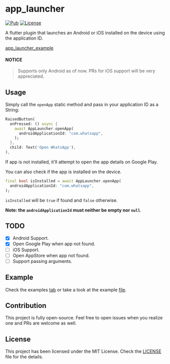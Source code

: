 # app_launcher

[![Pub](https://img.shields.io/pub/v/app_launcher.svg?style=flat-square&logo=dart&logoColor=white&color=blue)](https://pub.dev/packages/app_launcher)
[![License](https://img.shields.io/badge/license-MIT-purple.svg?style=flat-square)](LICENSE)

A flutter plugin that launches an Android or iOS installed on the device using the application ID.

[app_launcher_example](https://github.com/user-attachments/assets/6ef667f8-fcd3-431a-a173-f8c0e8d08784)

#### NOTICE

> Supports only Android as of now. PRs for iOS support will be very appreciated.

## Usage

Simply call the `openApp` static method and pass in your application ID as a String:

```dart
RaisedButton(
  onPressed: () async {
    await AppLauncher.openApp(
      androidApplicationId: "com.whatsapp",
    );
  },
  child: Text('Open WhatsApp'),
),
```

If app is not installed, it'll attempt to open the app details on Google Play.

You can also check if the app is installed on the device.

```dart
final bool isInstalled = await AppLauncher.openApp(
  androidApplicationId: "com.whatsapp",
);
```

`isInstalled` will be `true` if found and `false` otherwise.

**Note: the `androidApplicationId` must neither be empty nor `null`**.

## TODO

- [x] Android Support.
- [x] Open Google Play when app not found.
- [ ] iOS Support.
- [ ] Open AppStore when app not found.
- [ ] Support passing arguments.

## Example

Check the examples [tab](https://pub.dev/packages/app_launcher/example) or take a look at the example [file](https://github.com/Akora-IngDKB/app_launcher/blob/master/example/lib/main.dart).

## Contribution

This project is fully open-source. Feel free to open issues when you realize one and PRs are welcome as well.

## License

This project has been licensed under the MIT License. Check the [LICENSE](LICENSE) file for the details.
